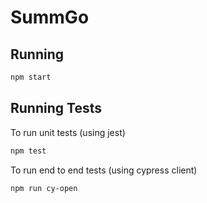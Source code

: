# SummGo

## Running

```bash
npm start
```

## Running Tests

To run unit tests (using jest)

```bash
npm test
```

To run end to end tests (using cypress client)

```bash
npm run cy-open
```
